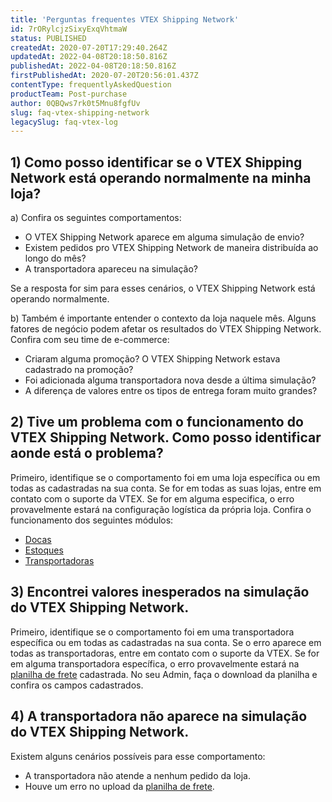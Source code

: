 ```yaml
---
title: 'Perguntas frequentes VTEX Shipping Network'
id: 7rORylcjzSixyExqVhtmaW
status: PUBLISHED
createdAt: 2020-07-20T17:29:40.264Z
updatedAt: 2022-04-08T20:18:50.816Z
publishedAt: 2022-04-08T20:18:50.816Z
firstPublishedAt: 2020-07-20T20:56:01.437Z
contentType: frequentlyAskedQuestion
productTeam: Post-purchase
author: 0QBQws7rk0t5Mnu8fgfUv
slug: faq-vtex-shipping-network
legacySlug: faq-vtex-log
---
```


## 1) Como posso identificar se o VTEX Shipping Network está operando normalmente na minha loja?   

a) Confira os seguintes comportamentos:     
- O VTEX Shipping Network aparece em alguma simulação de envio?   
- Existem pedidos pro VTEX Shipping Network de maneira distribuída ao longo do mês?   
- A transportadora apareceu na simulação?  

Se a resposta for sim para esses cenários, o VTEX Shipping Network está operando normalmente. 
  

b) Também é importante entender o contexto da loja naquele mês. 
Alguns fatores de negócio podem afetar os resultados do VTEX Shipping Network. Confira com seu time de e-commerce:     
- Criaram alguma promoção? O VTEX Shipping Network estava cadastrado na promoção?      
- Foi adicionada alguma transportadora nova desde a última simulação?      
- A diferença de valores entre os tipos de entrega foram muito grandes?   

## 2) Tive um problema com o funcionamento do VTEX Shipping Network. Como posso identificar aonde está o problema?  
 
Primeiro, identifique se o comportamento foi em uma loja específica ou em todas as cadastradas na sua conta. Se for em todas as suas lojas, entre em contato com o suporte da VTEX. Se for em alguma especifica, o erro provavelmente estará na configuração logística da própria loja. Confira o funcionamento dos seguintes módulos:
- [Docas](https://help.vtex.com/tutorial/como-cadastrar-doca--7K3FultD8I2cuuA6iyGEiW?locale=pt) 
- [Estoques](https://help.vtex.com/tutorial/gerenciar-estoque--tutorials_137?locale=pt)
- [Transportadoras](https://help.vtex.com/tutorial/cadastrar-transportadora--tutorials_140?locale=pt)


## 3) Encontrei valores inesperados na simulação do VTEX Shipping Network.  

Primeiro, identifique se o comportamento foi em uma transportadora específica ou em todas as cadastradas na sua conta. Se o erro aparece em todas as transportadoras, entre em contato com o suporte da VTEX.  Se for em alguma transportadora específica, o erro provavelmente estará na [planilha de frete](https://help.vtex.com/tutorial/importar-planilha-de-frete--45I9m2rknucSmYigA2AE0G?locale=pt) cadastrada. No seu Admin, faça o download da planilha e confira os campos cadastrados.  


## 4) A transportadora não aparece na simulação do VTEX Shipping Network.

Existem alguns cenários possíveis para esse comportamento:   
-  A transportadora não atende a nenhum pedido da loja.  
- Houve um erro no upload da [planilha de frete](https://help.vtex.com/tutorial/importar-planilha-de-frete--45I9m2rknucSmYigA2AE0G?locale=pt).   




